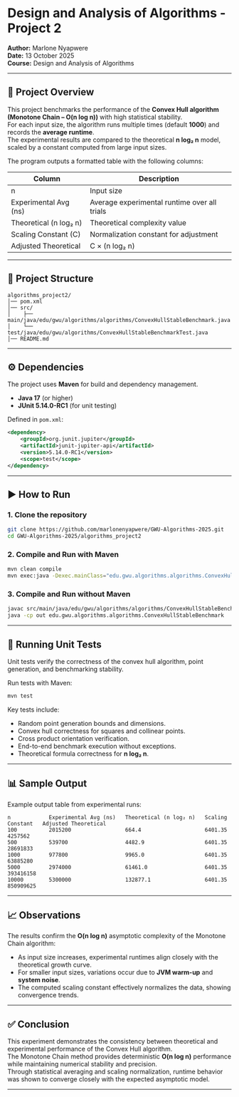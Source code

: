 # Design and Analysis of Algorithms - Project 2

**Author:** Marlone Nyapwere  
**Date:** 13 October 2025  
**Course:** Design and Analysis of Algorithms  

---

## 📌 Project Overview

This project benchmarks the performance of the **Convex Hull algorithm (Monotone Chain – O(n log n))** with high statistical stability.  
For each input size, the algorithm runs multiple times (default **1000**) and records the **average runtime**.  
The experimental results are compared to the theoretical **n log₂ n** model, scaled by a constant computed from large input sizes.

The program outputs a formatted table with the following columns:

| Column | Description |
|--------|-------------|
| n | Input size |
| Experimental Avg (ns) | Average experimental runtime over all trials |
| Theoretical (n log₂ n) | Theoretical complexity value |
| Scaling Constant (C) | Normalization constant for adjustment |
| Adjusted Theoretical | C × (n log₂ n) |

---

## 📂 Project Structure

```
algorithms_project2/
│── pom.xml
│── src/
│    ├── main/java/edu/gwu/algorithms/algorithms/ConvexHullStableBenchmark.java
│    └── test/java/edu/gwu/algorithms/ConvexHullStableBenchmarkTest.java
│── README.md
```

---

## ⚙️ Dependencies

The project uses **Maven** for build and dependency management.

- **Java 17** (or higher)
- **JUnit 5.14.0-RC1** (for unit testing)

Defined in `pom.xml`:

```xml
<dependency>
    <groupId>org.junit.jupiter</groupId>
    <artifactId>junit-jupiter-api</artifactId>
    <version>5.14.0-RC1</version>
    <scope>test</scope>
</dependency>
```

---

## ▶️ How to Run

### 1. Clone the repository
```bash
git clone https://github.com/marlonenyapwere/GWU-Algorithms-2025.git
cd GWU-Algorithms-2025/algorithms_project2
```

### 2. Compile and Run with Maven
```bash
mvn clean compile
mvn exec:java -Dexec.mainClass="edu.gwu.algorithms.algorithms.ConvexHullStableBenchmark"
```

### 3. Compile and Run without Maven
```bash
javac src/main/java/edu/gwu/algorithms/algorithms/ConvexHullStableBenchmark.java -d out
java -cp out edu.gwu.algorithms.algorithms.ConvexHullStableBenchmark
```

---

## 🧪 Running Unit Tests

Unit tests verify the correctness of the convex hull algorithm, point generation, and benchmarking stability.

Run tests with Maven:
```bash
mvn test
```

Key tests include:
- Random point generation bounds and dimensions.  
- Convex hull correctness for squares and collinear points.  
- Cross product orientation verification.  
- End-to-end benchmark execution without exceptions.  
- Theoretical formula correctness for **n log₂ n**.

---

## 📊 Sample Output

Example output table from experimental runs:

```
n            Experimental Avg (ns)   Theoretical (n log₂ n)   Scaling Constant   Adjusted Theoretical
100          2015200                 664.4                    6401.35            4257562
500          539700                  4482.9                   6401.35            28691833
1000         977800                  9965.0                   6401.35            63885280
5000         2974000                 61461.0                  6401.35            393416158
10000        5300000                 132877.1                 6401.35            850909625
```

---

## 📈 Observations

The results confirm the **O(n log n)** asymptotic complexity of the Monotone Chain algorithm:

- As input size increases, experimental runtimes align closely with the theoretical growth curve.  
- For smaller input sizes, variations occur due to **JVM warm-up** and **system noise**.  
- The computed scaling constant effectively normalizes the data, showing convergence trends.

---

## ✅ Conclusion

This experiment demonstrates the consistency between theoretical and experimental performance of the Convex Hull algorithm.  
The Monotone Chain method provides deterministic **O(n log n)** performance while maintaining numerical stability and precision.  
Through statistical averaging and scaling normalization, runtime behavior was shown to converge closely with the expected asymptotic model.

---
